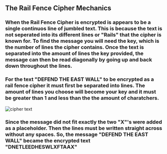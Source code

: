 
## The Rail Fence Cipher Mechanics
### When the Rail Fence Cipher is encrypted is appears to be a single continuos line of jumbled text. This is because the text is not seperated into its different lines or "Rails" that the cipher is known for. To find the message you will need the key, which is the number of lines the cipher contains. Once the text is separated into the amount of lines the key provided, the message can then be read diagonally by going up and back down throughout the lines. 
### For the text "DEFEND THE EAST WALL" to be encrypted as a rail fence cipher it must first be separated into lines. The amount of lines you choose will become your key and it must be greater than 1 and less than the the amount of charatchers.
![cipher text](http://sylvainavenel.esy.es/DNL_SI/TheBlackChamber/TheBlackChamber/lib/3703653.jpg)
### Since the message did not fit exactly the two "X"'s were added as a placeholder. Then the lines must be written straight across without any spaces. So, the message "DEFEND THE EAST WALL" became the encrypted text "DNETLEEDHESWLXFTAAX"
